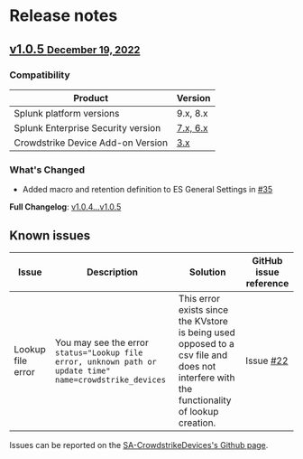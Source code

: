# Release notes

## [v1.0.5 <small>December 19, 2022</small>](https://github.com/ZachChristensen28/SA-CrowdstrikeDevices/releases/tag/v1.0.5)

### Compatibility

Product | Version
--------- | -------
Splunk platform versions | 9.x, 8.x
Splunk Enterprise Security version | [7.x, 6.x](https://splunkbase.splunk.com/app/263)
Crowdstrike Device Add-on Version | [3.x](https://splunkbase.splunk.com/app/5570)

### What's Changed

- Added macro and retention definition to ES General Settings in [#35](https://github.com/ZachChristensen28/SA-CrowdstrikeDevices/commit/8a1f138b2a244e6b6bbc7cd07d6a4db7a2f67ab5)

**Full Changelog**: [v1.0.4...v1.0.5](https://github.com/ZachChristensen28/SA-CrowdstrikeDevices/compare/v1.0.4...v1.0.5)

## Known issues

Issue | Description | Solution | GitHub issue reference
----- | ----------- | -------- | ----------------------
Lookup file error | You may see the error `status="Lookup file error, unknown path or update time" name=crowdstrike_devices` | This error exists since the KVstore is being used opposed to a csv file and does not interfere with the functionality of lookup creation. | Issue [#22](https://github.com/ZachChristensen28/SA-CrowdstrikeDevices/issues/22)

 Issues can be reported on the [SA-CrowdstrikeDevices's Github page](https://github.com/ZachChristensen28/SA-CrowdstrikeDevices/issues).
